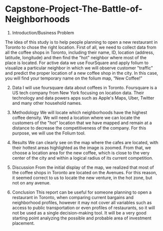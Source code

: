 # Capstone-Project-The-Battle-of-Neighborhoods

1) Introduction/Business Problem

The idea of this study is to help people planning to open a new restaurant in Toronto to chose the right location. First of all, we need to collect data from all the coffee shops in Toronto, including their name, ID, location (address, latitude, longitude) and then find the "hot" neighbor where most of the place is located. For active data we use FourSquare and apply folium to visualize a particular neighbor in which we will observe customer "traffic" and predict the proper location of a new coffee shop in the city. In this case, you will find your temporary name on the folium map, “New Coffee!”

2) Data
I will use foursquare data about coffees in Toronto. Foursquare is a US tech company from New York focusing on location data. Their technology and data powers apps such as Apple's Maps, Uber, Twitter and many other household names.

3) Methodology
We will locate which neighborhoods have the highest coffee density. We will need a location where we can locate the customers of the "hot" location that we have mapped and remain at a distance to decrease the competitiveness of the company. For this purpose, we will use the Folium tool.

4) Results
We can clearly see on the map where the cafes are located, with their hottest areas highlighted as the image is zoomed. From that, we choose a location area for the new coffee, which is close to the very center of the city and within a logical radius of its current competition.

5) Discussion
From the initial display of the map, we realized that most of the coffee shops in Toronto are located on the Avenues. For this reason, it seemed correct to us to locate the new venture, in the hot zone, but not on any avenue.

6) Conclusion
This report can be useful for someone planning to open a restaurant in Toronto, when comparing current bargains and neighborhood profiles, however it may not cover all variables such as access to public transportation or even profiles of restaurants, so it will not be used as a single decision-making tool. It will be a very good starting point analyzing the possible and probable area of investment placement.


